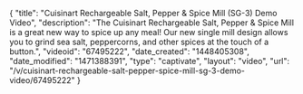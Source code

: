 {
    "title": "Cuisinart Rechargeable Salt, Pepper & Spice Mill (SG-3) Demo Video",
    "description": "The Cuisinart Rechargeable Salt, Pepper & Spice Mill is a great new way to spice up any meal! Our new single mill design allows you to grind sea salt, peppercorns, and other spices at the touch of a button.",
    "videoid": "67495222",
    "date_created": "1448405308",
    "date_modified": "1471388391",
    "type": "captivate",
    "layout": "video",
    "url": "\/v\/cuisinart-rechargeable-salt-pepper-spice-mill-sg-3-demo-video\/67495222"
}